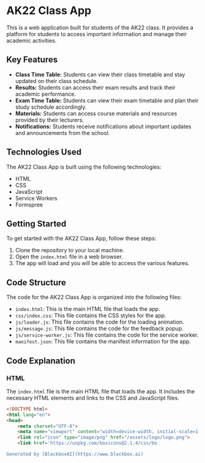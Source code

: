  # AK22 Class App

This is a web application built for students of the AK22 class. It provides a platform for students to access important information and manage their academic activities.

## Key Features

- **Class Time Table:** Students can view their class timetable and stay updated on their class schedule.
- **Results:** Students can access their exam results and track their academic performance.
- **Exam Time Table:** Students can view their exam timetable and plan their study schedule accordingly.
- **Materials:** Students can access course materials and resources provided by their lecturers.
- **Notifications:** Students receive notifications about important updates and announcements from the school.

## Technologies Used

The AK22 Class App is built using the following technologies:

- HTML
- CSS
- JavaScript
- Service Workers
- Formspree

## Getting Started

To get started with the AK22 Class App, follow these steps:

1. Clone the repository to your local machine.
2. Open the `index.html` file in a web browser.
3. The app will load and you will be able to access the various features.

## Code Structure

The code for the AK22 Class App is organized into the following files:

- `index.html`: This is the main HTML file that loads the app.
- `css/index.css`: This file contains the CSS styles for the app.
- `js/loader.js`: This file contains the code for the loading animation.
- `js/message.js`: This file contains the code for the feedback popup.
- `js/service-worker.js`: This file contains the code for the service worker.
- `manifest.json`: This file contains the manifest information for the app.

## Code Explanation

### HTML

The `index.html` file is the main HTML file that loads the app. It includes the necessary HTML elements and links to the CSS and JavaScript files.

```html
<!DOCTYPE html>
<html lang="en">
<head>
    <meta charset="UTF-8">
    <meta name="viewport" content="width=device-width, initial-scale=1.0">
    <link rel="icon" type="image/png" href="/assets/logo/logo.png">
    <link href='https://unpkg.com/boxicons@2.1.4/css/bo

Generated by [BlackboxAI](https://www.blackbox.ai)